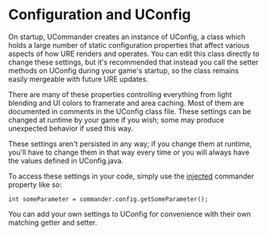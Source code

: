 # Configuration and UConfig

On startup, UCommander creates an instance of UConfig, a class which holds a large number of static configuration properties
that affect various aspects of how URE renders and operates.  You can edit this class directly to change these settings,
but it's recommended that instead you call the setter methods on UConfig during your game's startup, so the class remains 
easily mergeable with future URE updates.

There are many of these properties controlling everything from light blending and UI colors to framerate and area caching.  Most
of them are documented in comments in the UConfig class file.  These settings can be changed at runtime by your game if you wish;
some may produce unexpected behavior if used this way.

These settings aren't persisted in any way; if you change them at runtime, you'll have to change them in that way every time or
you will always have the values defined in UConfig.java.

To access these settings in your code, simply use the [injected](doc/Injection.md) commander property like so:
```
int someParameter = commander.config.getSomeParameter();
```
You can add your own settings to UConfig for convenience with their own matching getter and setter.
